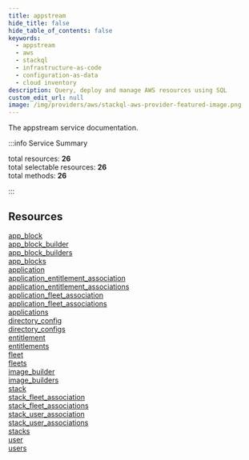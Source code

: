 ```yaml
---
title: appstream
hide_title: false
hide_table_of_contents: false
keywords:
  - appstream
  - aws
  - stackql
  - infrastructure-as-code
  - configuration-as-data
  - cloud inventory
description: Query, deploy and manage AWS resources using SQL
custom_edit_url: null
image: /img/providers/aws/stackql-aws-provider-featured-image.png
---
```


The appstream service documentation.

:::info Service Summary

<div class="row">
<div class="providerDocColumn">
<span>total resources:&nbsp;<b>26</b></span><br />
<span>total selectable resources:&nbsp;<b>26</b></span><br />
<span>total methods:&nbsp;<b>26</b></span><br />
</div>
</div>

:::

## Resources
<div class="row">
<div class="providerDocColumn">
<a href="/providers/aws/appstream/app_block/">app_block</a><br />
<a href="/providers/aws/appstream/app_block_builder/">app_block_builder</a><br />
<a href="/providers/aws/appstream/app_block_builders/">app_block_builders</a><br />
<a href="/providers/aws/appstream/app_blocks/">app_blocks</a><br />
<a href="/providers/aws/appstream/application/">application</a><br />
<a href="/providers/aws/appstream/application_entitlement_association/">application_entitlement_association</a><br />
<a href="/providers/aws/appstream/application_entitlement_associations/">application_entitlement_associations</a><br />
<a href="/providers/aws/appstream/application_fleet_association/">application_fleet_association</a><br />
<a href="/providers/aws/appstream/application_fleet_associations/">application_fleet_associations</a><br />
<a href="/providers/aws/appstream/applications/">applications</a><br />
<a href="/providers/aws/appstream/directory_config/">directory_config</a><br />
<a href="/providers/aws/appstream/directory_configs/">directory_configs</a><br />
<a href="/providers/aws/appstream/entitlement/">entitlement</a>
</div>
<div class="providerDocColumn">
<a href="/providers/aws/appstream/entitlements/">entitlements</a><br />
<a href="/providers/aws/appstream/fleet/">fleet</a><br />
<a href="/providers/aws/appstream/fleets/">fleets</a><br />
<a href="/providers/aws/appstream/image_builder/">image_builder</a><br />
<a href="/providers/aws/appstream/image_builders/">image_builders</a><br />
<a href="/providers/aws/appstream/stack/">stack</a><br />
<a href="/providers/aws/appstream/stack_fleet_association/">stack_fleet_association</a><br />
<a href="/providers/aws/appstream/stack_fleet_associations/">stack_fleet_associations</a><br />
<a href="/providers/aws/appstream/stack_user_association/">stack_user_association</a><br />
<a href="/providers/aws/appstream/stack_user_associations/">stack_user_associations</a><br />
<a href="/providers/aws/appstream/stacks/">stacks</a><br />
<a href="/providers/aws/appstream/user/">user</a><br />
<a href="/providers/aws/appstream/users/">users</a>
</div>
</div>